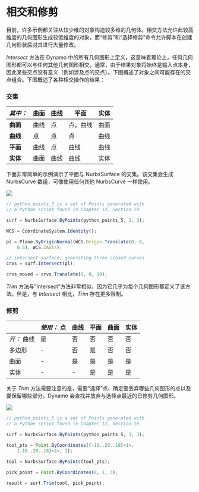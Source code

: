 # 相交和修剪

目前，许多示例都关注从较少维的对象构造较多维的几何体。相交方法允许此较高维度的几何图形生成较低维度的对象，而“修剪”和“选择修剪”命令允许脚本在创建几何形状后对其进行大量修改。

_Intersect_ 方法在 Dynamo 中的所有几何图形上定义，这意味着理论上，任何几何图形都可以与任何其他几何图形相交。通常，由于结果对象将始终是输入点本身，因此某些交点没有意义（例如涉及点的交点）。下图概述了对象之间可能存在的交点组合。下图概述了各种相交操作的结果：

### **交集**

| _其中：_     | 曲面 | 曲线 | 平面        | 实体   |
| ----------- | ------- | ----- | ------------ | ------- |
| **曲面** | 曲线   | 点 | 点，曲线 | 曲面 |
| **曲线**   | 点   | 点 | 点        | 曲线   |
| **平面**   | 曲线   | 点 | 曲线        | 曲线   |
| **实体**   | 曲面 | 曲线 | 曲线        | 实体   |

下面非常简单的示例演示了平面与 NurbsSurface 的交集。该交集会生成 NurbsCurve 数组，可像使用任何其他 NurbsCurve 一样使用。

![](../images/8-2/8/IntersectionAndTrim\_01.png)

```js
// python_points_5 is a set of Points generated with
// a Python script found in Chapter 12, Section 10

surf = NurbsSurface.ByPoints(python_points_5, 3, 3);

WCS = CoordinateSystem.Identity();

pl = Plane.ByOriginNormal(WCS.Origin.Translate(0, 0,
    0.5), WCS.ZAxis);

// intersect surface, generating three closed curves
crvs = surf.Intersect(pl);

crvs_moved = crvs.Translate(0, 0, 10);
```

_Trim_ 方法与“Intersect”方法非常相似，因为它几乎为每个几何图形都定义了该方法。但是，与 _Intersect_ 相比，_Trim_ 存在更多限制。

### **修剪**

|             | _使用：_ 点 | 曲线 | 平面 | 曲面 | 实体 |
| ----------- | -------------- | ----- | ----- | ------- | ----- |
| _开：_ 曲线 | 是            | 否    | 否    | 否      | 否    |
| 多边形     | -              | 否    | 是   | 否      | 否    |
| 曲面     | -              | 是   | 是   | 是     | 是   |
| 实体       | -              | -     | 是   | 是     | 是   |

关于 _Trim_ 方法需要注意的是，需要“选择”点、确定要丢弃哪些几何图形的点以及要保留哪些部分。Dynamo 会查找并放弃与选择点最近的已修剪几何图形。

![](../images/8-2/8/IntersectionAndTrim\_02.png)

```js
// python_points_5 is a set of Points generated with
// a Python script found in Chapter 12, Section 10

surf = NurbsSurface.ByPoints(python_points_5, 3, 3);

tool_pts = Point.ByCoordinates((-10..20..10)<1>,
    (-10..20..10)<2>, 1);

tool = NurbsSurface.ByPoints(tool_pts);

pick_point = Point.ByCoordinates(8, 1, 3);

result = surf.Trim(tool, pick_point);
```
